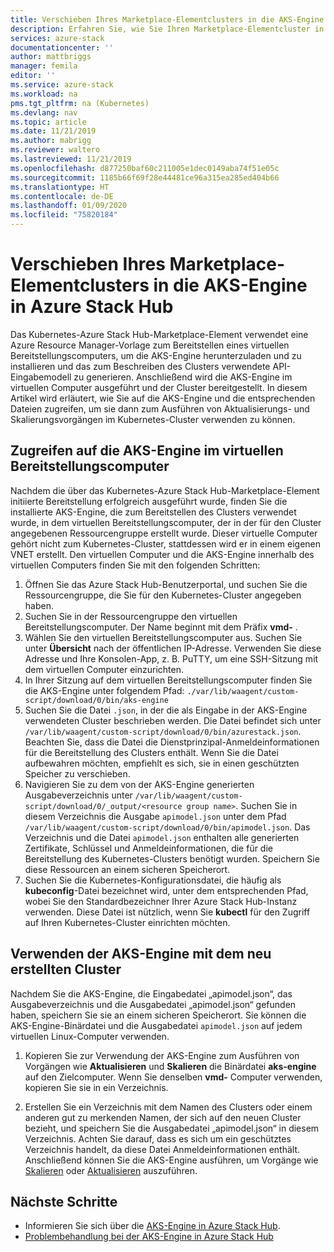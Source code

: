 ```yaml
---
title: Verschieben Ihres Marketplace-Elementclusters in die AKS-Engine in Azure Stack Hub | Microsoft-Dokumentation
description: Erfahren Sie, wie Sie Ihren Marketplace-Elementcluster in Azure Stack Hub in die AKS-Engine verschieben.
services: azure-stack
documentationcenter: ''
author: mattbriggs
manager: femila
editor: ''
ms.service: azure-stack
ms.workload: na
pms.tgt_pltfrm: na (Kubernetes)
ms.devlang: nav
ms.topic: article
ms.date: 11/21/2019
ms.author: mabrigg
ms.reviewer: waltero
ms.lastreviewed: 11/21/2019
ms.openlocfilehash: d877250baf60c211005e1dec0149aba74f51e05c
ms.sourcegitcommit: 1185b66f69f28e44481ce96a315ea285ed404b66
ms.translationtype: HT
ms.contentlocale: de-DE
ms.lasthandoff: 01/09/2020
ms.locfileid: "75820184"
---
```

# <a name="move-your-marketplace-item-cluster-to-the-aks-engine-on-azure-stack-hub"></a>Verschieben Ihres Marketplace-Elementclusters in die AKS-Engine in Azure Stack Hub

Das Kubernetes-Azure Stack Hub-Marketplace-Element verwendet eine Azure Resource Manager-Vorlage zum Bereitstellen eines virtuellen Bereitstellungscomputers, um die AKS-Engine herunterzuladen und zu installieren und das zum Beschreiben des Clusters verwendete API-Eingabemodell zu generieren. Anschließend wird die AKS-Engine im virtuellen Computer ausgeführt und der Cluster bereitgestellt. In diesem Artikel wird erläutert, wie Sie auf die AKS-Engine und die entsprechenden Dateien zugreifen, um sie dann zum Ausführen von Aktualisierungs- und Skalierungsvorgängen im Kubernetes-Cluster verwenden zu können.

## <a name="access-aks-engine-in-the-dvm"></a>Zugreifen auf die AKS-Engine im virtuellen Bereitstellungscomputer

Nachdem die über das Kubernetes-Azure Stack Hub-Marketplace-Element initiierte Bereitstellung erfolgreich ausgeführt wurde, finden Sie die installierte AKS-Engine, die zum Bereitstellen des Clusters verwendet wurde, in dem virtuellen Bereitstellungscomputer, der in der für den Cluster angegebenen Ressourcengruppe erstellt wurde. Dieser virtuelle Computer gehört nicht zum Kubernetes-Cluster, stattdessen wird er in einem eigenen VNET erstellt. Den virtuellen Computer und die AKS-Engine innerhalb des virtuellen Computers finden Sie mit den folgenden Schritten:

1.  Öffnen Sie das Azure Stack Hub-Benutzerportal, und suchen Sie die Ressourcengruppe, die Sie für den Kubernetes-Cluster angegeben haben.
2.  Suchen Sie in der Ressourcengruppe den virtuellen Bereitstellungscomputer. Der Name beginnt mit dem Präfix **vmd-** .
3.  Wählen Sie den virtuellen Bereitstellungscomputer aus. Suchen Sie unter **Übersicht** nach der öffentlichen IP-Adresse. Verwenden Sie diese Adresse und Ihre Konsolen-App, z. B. PuTTY, um eine SSH-Sitzung mit dem virtuellen Computer einzurichten.
4.  In Ihrer Sitzung auf dem virtuellen Bereitstellungscomputer finden Sie die AKS-Engine unter folgendem Pfad: `./var/lib/waagent/custom-script/download/0/bin/aks-engine`
5.  Suchen Sie die Datei `.json`, in der die als Eingabe in der AKS-Engine verwendeten Cluster beschrieben werden. Die Datei befindet sich unter `/var/lib/waagent/custom-script/download/0/bin/azurestack.json`. Beachten Sie, dass die Datei die Dienstprinzipal-Anmeldeinformationen für die Bereitstellung des Clusters enthält. Wenn Sie die Datei aufbewahren möchten, empfiehlt es sich, sie in einen geschützten Speicher zu verschieben.
6.  Navigieren Sie zu dem von der AKS-Engine generierten Ausgabeverzeichnis unter `/var/lib/waagent/custom-script/download/0/_output/<resource group name>`. Suchen Sie in diesem Verzeichnis die Ausgabe `apimodel.json` unter dem Pfad `/var/lib/waagent/custom-script/download/0/bin/apimodel.json`. Das Verzeichnis und die Datei `apimodel.json` enthalten alle generierten Zertifikate, Schlüssel und Anmeldeinformationen, die für die Bereitstellung des Kubernetes-Clusters benötigt wurden. Speichern Sie diese Ressourcen an einem sicheren Speicherort.
7.  Suchen Sie die Kubernetes-Konfigurationsdatei, die häufig als **kubeconfig**-Datei bezeichnet wird, unter dem entsprechenden Pfad, wobei Sie den Standardbezeichner Ihrer Azure Stack Hub-Instanz verwenden. Diese Datei ist nützlich, wenn Sie **kubectl** für den Zugriff auf Ihren Kubernetes-Cluster einrichten möchten.

## <a name="use-the-aks-engine-with-your-newly-created-cluster"></a>Verwenden der AKS-Engine mit dem neu erstellten Cluster

Nachdem Sie die AKS-Engine, die Eingabedatei „apimodel.json“, das Ausgabeverzeichnis und die Ausgabedatei „apimodel.json“ gefunden haben, speichern Sie sie an einem sicheren Speicherort. Sie können die AKS-Engine-Binärdatei und die Ausgabedatei `apimodel.json` auf jedem virtuellen Linux-Computer verwenden.

1.  Kopieren Sie zur Verwendung der AKS-Engine zum Ausführen von Vorgängen wie **Aktualisieren** und **Skalieren** die Binärdatei **aks-engine** auf den Zielcomputer. Wenn Sie denselben **vmd-** Computer verwenden, kopieren Sie sie in ein Verzeichnis.

2.  Erstellen Sie ein Verzeichnis mit dem Namen des Clusters oder einem anderen gut zu merkenden Namen, der sich auf den neuen Cluster bezieht, und speichern Sie die Ausgabedatei „apimodel.json“ in diesem Verzeichnis. Achten Sie darauf, dass es sich um ein geschütztes Verzeichnis handelt, da diese Datei Anmeldeinformationen enthält. Anschließend können Sie die AKS-Engine ausführen, um Vorgänge wie [Skalieren](azure-stack-kubernetes-aks-engine-scale.md) oder [Aktualisieren](azure-stack-kubernetes-aks-engine-upgrade.md) auszuführen.

## <a name="next-steps"></a>Nächste Schritte

- Informieren Sie sich über die [AKS-Engine in Azure Stack Hub](azure-stack-kubernetes-aks-engine-overview.md).  
- [Problembehandlung bei der AKS-Engine in Azure Stack Hub](azure-stack-kubernetes-aks-engine-troubleshoot.md)  

